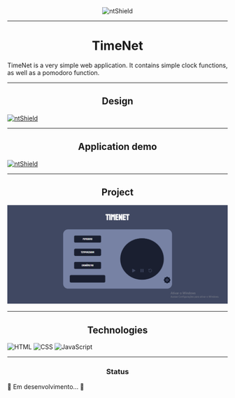 <section class="box-nt" style="display: flex; justify-content: center;">
    <img src="https://img.shields.io/static/v1?label=Code&message=N-CCC&color=1C1C1C&style=for-the-badge&logo=GHOST" alt="ntShield">
</section>

---

<h1 align="center">TimeNet</h1>

<p>
TimeNet is a very simple web application. It contains simple clock functions, as well as a pomodoro function.
</p>

---

<h2 align="center">Design</h2>
<a href="https://www.figma.com/file/cPr4Zzk0d2L1FlUYGxRXxE/TimeNet?node-id=0%3A1"><img src="https://img.shields.io/static/v1?label=Design&message=Figma&color=00FA9A&style=for-the-badge&logo=FIGMA" alt="ntShield"></a>

---

<h2  align="center">Application demo</h2>

<a href="https://timenet-demo.netlify.app/"><img src="https://img.shields.io/static/v1?label=Netlify&message=Demo&color=00FA9A&style=for-the-badge&logo=NETLIFY" alt="ntShield"></a>

---

<h2  align="center">Project</h2>

<img src="Assets/TimeNet-Page.png" alt="PageWeb-01">

---

<h2  align="center">Technologies</h2>

![HTML](https://img.shields.io/badge/HTML5-E34F26?style=for-the-badge&logo=html5&logoColor=white)
![CSS](https://img.shields.io/badge/CSS3-1572B6?style=for-the-badge&logo=css3&logoColor=white)
![JavaScript](https://img.shields.io/badge/JavaScript-F7DF1E?style=for-the-badge&logo=javascript&logoColor=black)


---

<h3 align="center">Status</h3>

<p>
    🚧 Em desenvolvimento... 🚧
</p>
